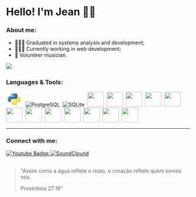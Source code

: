 # Hello! I'm Jean 🖖🏾

### About me:
- 👨🏾‍🎓 Graduated in systems analysis and development;<br>
- 👨🏾‍💻 Currently working in web development;<br>
- 🎹 Volunteer musician.
<img src="https://starchart.cc/jeanccreis/aslo.svg" width="500">


### Languages & Tools:
<div>
  <img src="https://github.com/devicons/devicon/blob/master/icons/python/python-original.svg" title="Python" alt="python" width="45" height="40"/>&nbsp;     
  <img src="https://cdn.jsdelivr.net/gh/devicons/devicon/icons/postgresql/postgresql-original.svg" title="PostgreSQL" alt="PostgreSQL" width="40" height="40"/>&nbsp;
  <img src="https://cdn.jsdelivr.net/gh/devicons/devicon@latest/icons/sqlite/sqlite-original.svg" title="SQLite" alt="SQLite" width="40" height="40"/>&nbsp;  
  <img src="https://cdn.jsdelivr.net/gh/devicons/devicon@latest/icons/pandas/pandas-original-wordmark.svg" title="" alt="" width="45" height="40"/>&nbsp;  
  <img src="https://cdn.jsdelivr.net/gh/devicons/devicon@latest/icons/numpy/numpy-original-wordmark.svg" title="" alt="" width="45" height="40"/>&nbsp;    
  <img src="https://cdn.jsdelivr.net/gh/devicons/devicon@latest/icons/matplotlib/matplotlib-original-wordmark.svg" title="" alt="" width="45" height="40"/>&nbsp;    
  <img src="https://cdn.jsdelivr.net/gh/devicons/devicon@latest/icons/scikitlearn/scikitlearn-original.svg" title="" alt="" width="45" height="40"/>&nbsp;    
  <img src="https://cdn.jsdelivr.net/gh/devicons/devicon@latest/icons/postgresql/postgresql-original-wordmark.svg" title="" alt="" width="45" height="40"/>&nbsp;    
  <img src="https://cdn.jsdelivr.net/gh/devicons/devicon@latest/icons/hadoop/hadoop-original-wordmark.svg" title="" alt="" width="45" height="40"/>&nbsp;    
  <img src="https://cdn.jsdelivr.net/gh/devicons/devicon@latest/icons/playwright/playwright-original.svg" title="" alt="" width="45" height="40"/>&nbsp;    
  <img src="https://cdn.jsdelivr.net/gh/devicons/devicon@latest/icons/selenium/selenium-original.svg" title="" alt="" width="45" height="40"/>&nbsp;              
  <img src="https://cdn.jsdelivr.net/gh/devicons/devicon@latest/icons/flask/flask-original-wordmark.svg" title="" alt="" width="45" height="40"/>&nbsp;    
  <img src="https://cdn.jsdelivr.net/gh/devicons/devicon@latest/icons/sqlalchemy/sqlalchemy-original-wordmark.svg" title="" alt="" width="45" height="40"/>&nbsp;    
  <img src="https://cdn.jsdelivr.net/gh/devicons/devicon@latest/icons/dbeaver/dbeaver-original.svg" title="" alt="" width="45" height="40"/>&nbsp;    
  <img src="https://cdn.jsdelivr.net/gh/devicons/devicon@latest/icons/postman/postman-original-wordmark.svg" title="" alt="" width="45" height="40"/>&nbsp;    
</div>

---  
### Connect with me:
<div id="badges">  
  <a href = "https://www.linkedin.com/in/jeanccreis/">
    <img src="https://img.shields.io/badge/LinkedIn-0077B5?style=for-the-badge&logo=linkedin&logoColor=white" alt="Youtube Badge"/>
  </a>
  <a href = "https://soundcloud.com/isernaej">
    <img src="https://img.shields.io/badge/SoundCloud-FF3300?style=for-the-badge&logo=soundcloud&logoColor=white" alt="SoundClound"/>
  </a>
</div>

<br>

<blockquote>
  "Assim como a água reflete o rosto, o coração reflete quem somos nós.

Provérbios 27:19"
</blockquote>


